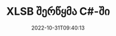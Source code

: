---
############################# Static ############################
layout: "auto-gen-merge"
date: 2022-10-31T09:40:13
draft: false
otherformats: odt one otp ott pdf pps ppsx ppt pptx rtf tex vdx vsdm vsdx vssm vssx

############################# Head ############################
head_title: "XLSB ფაილების გაერთიანება C#-ში | XLSB შერწყმა"
head_description: "გააერთიანეთ მრავალი XLSB ფაილი ერთ ფაილში C# .NET დოკუმენტების შერწყმის API-ს გამოყენებით. კონკრეტული გვერდების ან გვერდების დიაპაზონის შერწყმა სხვადასხვა დოკუმენტიდან ერთ დოკუმენტამდე."

############################# Header ############################
title: "XLSB შერწყმა C#-ში"
description: "შეუერთეთ XLSB .NET კოდის რამდენიმე სტრიქონთან."
bg_image: "https://cms.admin.containerize.com/templates/aspose/App_Themes/V3/images/bg/header1.png"
bg_overlay: false
button:
    enable: true
    icon: "fas fa-arrow-down"
    label: "ჩამოტვირთეთ უფასო საცდელი"
    link: "https://downloads.groupdocs.com/merger/net"

############################# SubMenu ############################
submenu:
    enable: true

    left:
        img_alt: "GroupDocs.Merger for .NET"
        image: "https://cms.admin.containerize.com/templates/groupdocs/images/product-logos/90x90-noborder/groupdocs-merger-net.png"
        product: "GroupDocs.Merger"
        platform: ".NET"

    middle:
        button:

            # button loop
            - link: "https://apireference.groupdocs.com/merger/net"
              text: "API მითითება"

            # button loop
            - link: "https://github.com/groupdocs-merger"
              text: "კოდის მაგალითები"

            # button loop
            - link: "https://products.groupdocs.app/merger/family"
              text: "ცოცხალი დემო"

            # button loop
            - link: "https://purchase.groupdocs.com/pricing/merger/net"
              text: "ფასი"

    right:
        link_download: "https://downloads.groupdocs.com/merger"
        link_learn: "https://docs.groupdocs.com/merger/net"
        link_buy: "https://purchase.groupdocs.com"

############################# About ############################
about:
    enable: true
    title: "GroupDocs.Merger for .NET API-ს შესახებ"
    content: |
        [GroupDocs.Merger for .NET](/ka/merger/net/) უზრუნველყოფს მოსახერხებელ გადაწყვეტას მრავალი PDF-ის, Microsoft Office-ის (Word, Excel, PowerPoint, OneNote), OpenDocument, HTML, სურათების და ბევრი სხვა დოკუმენტი ერთ ფაილში .NET აპლიკაციებში. GroupDocs.Merger დაზოგავს დიდ ძალისხმევას, რადგან თქვენ გაქვთ უფლება გააერთიანოთ XLSB დოკუმენტები - არ არის საჭირო მესამე მხარის პროგრამული უზრუნველყოფის, დესკტოპის აპლიკაციების ან დანამატების დაყენება. ახლა ზედმეტია დროის დაკარგვა და ფაილების ხელით გაერთიანება! GroupDocs-ის მისიაა საუკეთესო ხარისხის უზრუნველყოფა და დოკუმენტების დამუშავების სამუშაოების გამარტივება.
        
        GroupDocs.Merger API არის სწორი არჩევანი კორპორატიული გადაწყვეტილებებისთვის, რომლებიც საჭიროებენ ფაილების გაერთიანების ფუნქციებს. ეს API-ები კარგად არის მხარდაჭერილი ყველა ძირითად ოპერაციულ სისტემასა და პლატფორმაზე, მათ შორის {{ Runtime}}.

############################# Steps ############################
steps:
    enable: true
    title_left: "როგორ გავაერთიანოთ მრავალი XLSB ფაილი"
    content_left: |
        [GroupDocs.Merger for .NET](/ka/merger/net/) უადვილებს .NET დეველოპერებს ორი ან მეტი XLSB ფაილის შერწყმას თავიანთ აპლიკაციებში. რამდენიმე მარტივი ნაბიჯი.
        
        * შექმენით **Merger**-ის ახალი ეგზემპლარი და გადაიტანეთ წყაროს დოკუმენტის გზა კონსტრუქტორის პარამეტრად.
        * დარეკეთ **Join** **Merger** კლასში და გაიარეთ მეორე წყაროს დოკუმენტის გზა.
        * დარეკეთ **Save** **Merger** კლასის გაერთიანებული დოკუმენტის შესანახად.

    title_right: "სისტემის მოთხოვნები"
    content_right: |
        GroupDocs.Merger for .NET API-ები მხარდაჭერილია ყველა ძირითად პლატფორმაზე და ოპერაციულ სისტემაზე. ქვემოთ მოცემული კოდის შესრულებამდე, დარწმუნდით, რომ თქვენს სისტემაში დაინსტალირებული გაქვთ შემდეგი წინაპირობები.

        * ოპერაციული სისტემები: Microsoft Windows, Linux, MacOS
        * განვითარების გარემო: Visual Studio, Xamarin, MonoDevelop
        * ჩარჩოები: .NET Framework, .NET Standard, .NET Core, Mono
        * ჩამოტვირთეთ GroupDocs.Merger for .NET-ის უახლესი ვერსია [NuGet](https://www.nuget.org/packages/groupdocs.merger)
         
    code: |
     {{% merger/additional-styles %}}
     {{< merger/code-merger title="როგორ გავაერთიანოთ XLSB ფაილი C#-ის მაგალითის კოდის გამოყენებით">}}

        ```csharp    
        // შეაერთეთ XLSB ფაილი GroupDocs.Merger API-ს გამოყენებით
        // მყისიერი შერწყმა შეყვანით XLSB დოკუმენტით
        using (Merger merger = new Merger("input1.xlsb"))
          {
            // Call Join მეთოდის შერწყმის კლასის მაგალითი და გაიარეთ მეორე წყაროს დოკუმენტის გზა
            merger.Join("input2.xlsb");
    
            // ზარის შერწყმის კლასის ინსტანციის Save მეთოდი გაერთიანებული დოკუმენტის შესანახად
            merger.Save("merged-file.xlsb");
          }
        ```
     {{< /merger/code-merger >}}

############################# Demos ############################
demos:
    enable: true
    title: "Live Demos - ონლაინ აპლიკაცია დოკუმენტების გაერთიანებისთვის"
    content: |
       შეაერთეთ ერთზე მეტი XLSB ფაილი ახლავე [GroupDocs.Merger Live Demos](https://products.groupdocs.app/merger/xlsb) ვებსაიტის მონახულებით.
       ცოცხალი დემოს აქვს შემდეგი უპირატესობები.
        
############################# About Formats ############################
about_formats:
    enable: true

############################# More Formats ############################
more_formats:
    enable: true
    title: "სხვა დოკუმენტის ფორმატების შერწყმა"
    content: |
        .NET დოკუმენტების შერწყმის API ფაილის ფორმატებისა და სურათებისთვის. შეაერთეთ რამდენიმე პოპულარული დოკუმენტის ფორმატი, როგორც ეს მოცემულია ქვემოთ.

############################# Back to top ###############################
back_to_top:
    enable: true
---